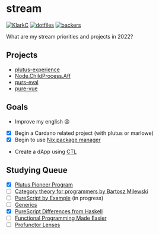 # stream

[![KlarkC](https://img.shields.io/badge/twitch.tv-klarkc-purple?logo=twitch&style=for-the-badge)](https://twitch.tv/klarkc)
[![dotfiles](https://img.shields.io/badge/dotfiles-darkgreen?style=for-the-badge)](https://github.com/klarkc/dotfiles)
[![backers](https://img.shields.io/badge/backers-0-yellow?style=for-the-badge)](https://handle.me/walkerleite)

What are my stream priorities and projects in 2022?

## Projects

- [plutus-experience](https://github.com/LovelaceAcademy/PlutusExperience)
- [Node.ChildProcess.Aff](https://github.com/purescript-node/purescript-node-child-process/pull/37)
- [purs-eval](https://github.com/klarkc/purs-eval)
- [pure-vue](https://github.com/klarkc/pure-vue/pull/10)

## Goals
- Improve my english :weary:
- [x] Begin a Cardano related project (with plutus or marlowe)
- [x] Begin to use [Nix package manager](https://nixos.org/)
- Create a dApp using [CTL](https://github.com/Plutonomicon/cardano-transaction-lib)

## Studying Queue

- [x] [Plutus Pioneer Program](https://github.com/klarkc/plutus-pioneer-program)
- [ ] [Category theory for programmers by Bartosz Milewski](https://www.youtube.com/playlist?list=PLbgaMIhjbmEnaH_LTkxLI7FMa2HsnawM_)
- [ ] [PureScript by Example](https://github.com/klarkc/purescript-book) (in progress)
- [ ] [Generics](https://harry.garrood.me/blog/write-your-own-generics/)
- [x] [PureScript Differences from Haskell](https://github.com/purescript/documentation/blob/master/language/Differences-from-Haskell.md)
- [ ] [Functional Programming Made Easier](https://leanpub.com/fp-made-easier)
- [ ] [Profunctor Lenses](https://thomashoneyman.com/articles/practical-profunctor-lenses-optics)
